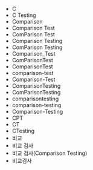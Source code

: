 ﻿- C
- C Testing
- Comparison
- Comparison Test
- ComParison Test
- Comparison Testing
- ComParison Testing
- Comparison_Test
- ComParisonTest
- ComparisonTest
- comparison-test
- Comparison-Test
- ComparisonTesting
- ComParisonTesting
- comparisontesting
- comparison-testing
- Comparison-Testing
- CPT
- CT
- CTesting
- 비교
- 비교 검사
- 비교 검사(Comparison Testing)
- 비교검사
